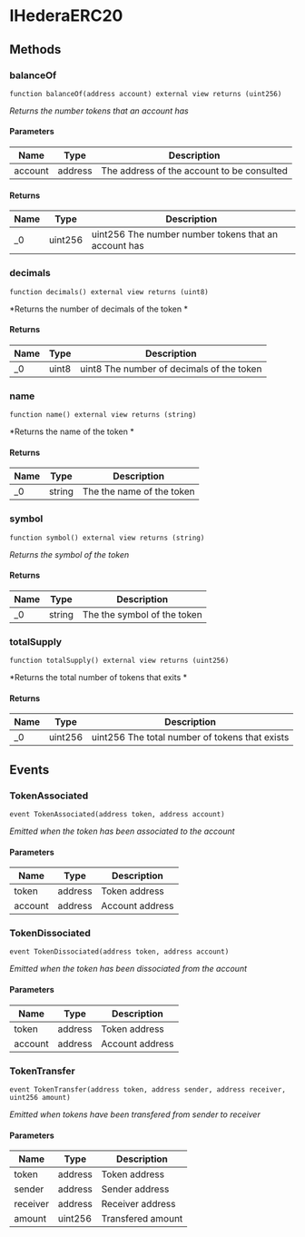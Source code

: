 # IHederaERC20









## Methods

### balanceOf

```solidity
function balanceOf(address account) external view returns (uint256)
```



*Returns the number tokens that an account has*

#### Parameters

| Name | Type | Description |
|---|---|---|
| account | address | The address of the account to be consulted |

#### Returns

| Name | Type | Description |
|---|---|---|
| _0 | uint256 | uint256 The number number tokens that an account has |

### decimals

```solidity
function decimals() external view returns (uint8)
```



*Returns the number of decimals of the token *


#### Returns

| Name | Type | Description |
|---|---|---|
| _0 | uint8 | uint8 The number of decimals of the token |

### name

```solidity
function name() external view returns (string)
```



*Returns the name of the token *


#### Returns

| Name | Type | Description |
|---|---|---|
| _0 | string | The the name of the token |

### symbol

```solidity
function symbol() external view returns (string)
```



*Returns the symbol of the token*


#### Returns

| Name | Type | Description |
|---|---|---|
| _0 | string | The the symbol of the token |

### totalSupply

```solidity
function totalSupply() external view returns (uint256)
```



*Returns the total number of tokens that exits *


#### Returns

| Name | Type | Description |
|---|---|---|
| _0 | uint256 | uint256 The total number of tokens that exists |



## Events

### TokenAssociated

```solidity
event TokenAssociated(address token, address account)
```



*Emitted when the token has been associated to the account*

#### Parameters

| Name | Type | Description |
|---|---|---|
| token  | address | Token address |
| account  | address | Account address |

### TokenDissociated

```solidity
event TokenDissociated(address token, address account)
```



*Emitted when the token has been dissociated from the account*

#### Parameters

| Name | Type | Description |
|---|---|---|
| token  | address | Token address |
| account  | address | Account address |

### TokenTransfer

```solidity
event TokenTransfer(address token, address sender, address receiver, uint256 amount)
```



*Emitted when tokens have been transfered from sender to receiver*

#### Parameters

| Name | Type | Description |
|---|---|---|
| token  | address | Token address |
| sender  | address | Sender address |
| receiver  | address | Receiver address |
| amount  | uint256 | Transfered amount |



